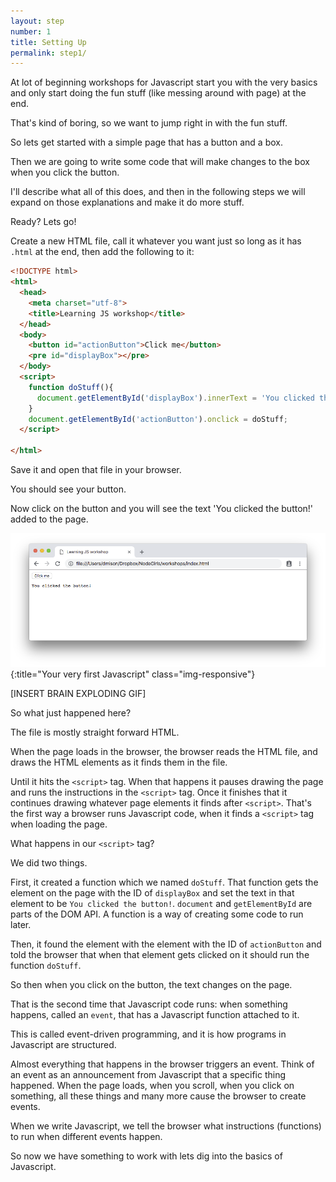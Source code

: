 ```yaml
---
layout: step
number: 1
title: Setting Up
permalink: step1/
---
```



At lot of beginning workshops for Javascript start you with the very basics and only start doing the fun stuff (like messing around with page) at the end.

That's kind of boring, so we want to jump right in with the fun stuff.

So lets get started with a simple page that has a button and a box.

Then we are going to write some code that will make changes to the box when you click the button.

I'll describe what all of this does, and then in the following steps we will expand on those explanations and make it do more stuff.

Ready?  Lets go!

Create a new HTML file, call it whatever you want just so long as it has `.html` at the end, then add the following to it:

```html
<!DOCTYPE html>
<html>
  <head>
    <meta charset="utf-8">
    <title>Learning JS workshop</title>
  </head>
  <body>
    <button id="actionButton">Click me</button>
    <pre id="displayBox"></pre>
  </body>
  <script>
    function doStuff(){
      document.getElementById('displayBox').innerText = 'You clicked the button!';
    }
    document.getElementById('actionButton').onclick = doStuff;
  </script>

</html>
```

Save it and open that file in your browser.

You should see your button.

Now click on the button and you will see the text 'You clicked the button!' added to the page.

![Your very first Javascript](../assets/step-1a.png){:title="Your very first Javascript" class="img-responsive"}

[INSERT BRAIN EXPLODING GIF]

So what just happened here?

The file is mostly straight forward HTML.

When the page loads in the browser, the browser reads the HTML file, and draws the HTML elements as it finds them in the file.  

Until it hits the `<script>` tag.
When that happens it pauses drawing the page and runs the instructions in the `<script>` tag.
Once it finishes that it continues drawing whatever page elements it finds after `<script>`.
That's the first way a browser runs Javascript code, when it finds a `<script>` tag when loading the page.

What happens in our `<script>` tag?

We did two things.  

First, it created a function which we named `doStuff`.  That function gets the element on the page with the ID of `displayBox` and set the text in that element to be `You clicked the button!`.  `document` and `getElementById` are parts of the DOM API.  A function is a way of creating some code to run later.

Then, it found the element with the element with the ID of `actionButton` and told the browser that when that element gets clicked on it should run the function `doStuff`.

So then when you click on the button, the text changes on the page.  

That is the second time that Javascript code runs: when something happens, called an `event`, that has a Javascript function attached to it.

This is called event-driven programming, and it is how programs in Javascript are structured.

Almost everything that happens in the browser triggers an event. Think of an event as an announcement from Javascript that a specific thing happened. When the page loads, when you scroll, when you click on something, all these things and many more cause the browser to create events.

When we write Javascript, we tell the browser what instructions (functions) to run when different events happen.

So now we have something to work with lets dig into the basics of Javascript.
